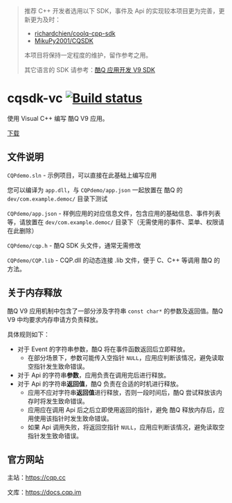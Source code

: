 > 推荐 C++ 开发者选用以下 SDK，事件及 Api 的实现较本项目更为完善，更新更为及时：
>
> * [richardchien/coolq-cpp-sdk](https://github.com/richardchien/coolq-cpp-sdk)
> * [MikuPy2001/CQSDK](https://github.com/MikuPy2001/CQSDK)
>
> 本项目将保持一定程度的维护，留作参考之用。
>
> 其它语言的 SDK 请参考：[酷Q 应用开发 V9 SDK](https://cqp.cc/t/15124)

# cqsdk-vc [![Build status](https://ci.appveyor.com/api/projects/status/b45ik9dass1rnrnj?svg=true)](https://ci.appveyor.com/project/Coxxs/cqsdk-vc)

使用 Visual C++ 编写 酷Q V9 应用。

[下载](https://github.com/CoolQ/cqsdk-vc/archive/master.zip)

文件说明
--------
`CQPdemo.sln` - 示例项目，可以直接在此基础上编写应用

您可以编译为 `app.dll`，与 `CQPdemo/app.json` 一起放置在 酷Q 的 `dev/com.example.democ/` 目录下测试

`CQPdemo/app.json` - 样例应用的对应信息文件，包含应用的基础信息、事件列表等，请放置在 `dev/com.example.democ/` 目录下（无需使用的事件、菜单、权限请在此删除）

`CQPdemo/cqp.h` - 酷Q SDK 头文件，通常无需修改

`CQPdemo/CQP.lib` - CQP.dll 的动态连接 .lib 文件，便于 C、C++ 等调用 酷Q 的方法。

关于内存释放
----------
酷Q V9 应用机制中包含了一部分涉及字符串 `const char*` 的参数及返回值。酷Q V9 中均要求内存申请方负责释放。

具体规则如下：

* 对于 Event 的字符串参数，酷Q 将在事件函数返回后立即释放。
  * 在部分场景下，参数可能传入空指针 `NULL`，应用应判断该情况，避免读取空指针发生致命错误。
* 对于 Api 的字符串**参数**，应用负责在调用完后进行释放。
* 对于 Api 的字符串**返回值**，酷Q 负责在合适的时机进行释放。
  * 应用不应对字符串**返回值**进行释放，否则一段时间后，酷Q 尝试释放该内存时将发生致命错误。
  * 应用应在调用 Api 后之后立即使用返回的指针，避免 酷Q 释放内存后，应用使用该指针时发生致命错误。
  * 如果 Api 调用失败，将返回空指针 `NULL`，应用应判断该情况，避免读取空指针发生致命错误。

官方网站
--------
主站：https://cqp.cc

文库：https://docs.cqp.im
